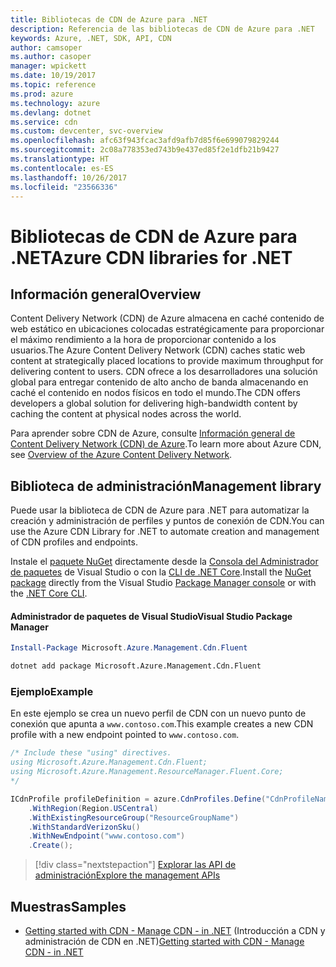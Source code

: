 ```yaml
---
title: Bibliotecas de CDN de Azure para .NET
description: Referencia de las bibliotecas de CDN de Azure para .NET
keywords: Azure, .NET, SDK, API, CDN
author: camsoper
ms.author: casoper
manager: wpickett
ms.date: 10/19/2017
ms.topic: reference
ms.prod: azure
ms.technology: azure
ms.devlang: dotnet
ms.service: cdn
ms.custom: devcenter, svc-overview
ms.openlocfilehash: afc63f943fcac3afd9afb7d85f6e699079829244
ms.sourcegitcommit: 2c08a778353ed743b9e437ed85f2e1dfb21b9427
ms.translationtype: HT
ms.contentlocale: es-ES
ms.lasthandoff: 10/26/2017
ms.locfileid: "23566336"
---
```

# <a name="azure-cdn-libraries-for-net"></a><span data-ttu-id="1af70-104">Bibliotecas de CDN de Azure para .NET</span><span class="sxs-lookup"><span data-stu-id="1af70-104">Azure CDN libraries for .NET</span></span>

## <a name="overview"></a><span data-ttu-id="1af70-105">Información general</span><span class="sxs-lookup"><span data-stu-id="1af70-105">Overview</span></span>

<span data-ttu-id="1af70-106">Content Delivery Network (CDN) de Azure almacena en caché contenido de web estático en ubicaciones colocadas estratégicamente para proporcionar el máximo rendimiento a la hora de proporcionar contenido a los usuarios.</span><span class="sxs-lookup"><span data-stu-id="1af70-106">The Azure Content Delivery Network (CDN) caches static web content at strategically placed locations to provide maximum throughput for delivering content to users.</span></span> <span data-ttu-id="1af70-107">CDN ofrece a los desarrolladores una solución global para entregar contenido de alto ancho de banda almacenando en caché el contenido en nodos físicos en todo el mundo.</span><span class="sxs-lookup"><span data-stu-id="1af70-107">The CDN offers developers a global solution for delivering high-bandwidth content by caching the content at physical nodes across the world.</span></span>

<span data-ttu-id="1af70-108">Para aprender sobre CDN de Azure, consulte [Información general de Content Delivery Network (CDN) de Azure](https://docs.microsoft.com/azure/cdn/cdn-overview).</span><span class="sxs-lookup"><span data-stu-id="1af70-108">To learn more about Azure CDN, see [Overview of the Azure Content Delivery Network](https://docs.microsoft.com/azure/cdn/cdn-overview).</span></span>


## <a name="management-library"></a><span data-ttu-id="1af70-109">Biblioteca de administración</span><span class="sxs-lookup"><span data-stu-id="1af70-109">Management library</span></span>

<span data-ttu-id="1af70-110">Puede usar la biblioteca de CDN de Azure para .NET para automatizar la creación y administración de perfiles y puntos de conexión de CDN.</span><span class="sxs-lookup"><span data-stu-id="1af70-110">You can use the Azure CDN Library for .NET to automate creation and management of CDN profiles and endpoints.</span></span> 

<span data-ttu-id="1af70-111">Instale el [paquete NuGet](https://www.nuget.org/packages/Microsoft.Azure.Management.Cdn.Fluent) directamente desde la [Consola del Administrador de paquetes][PackageManager] de Visual Studio o con la [CLI de .NET Core][DotNetCLI].</span><span class="sxs-lookup"><span data-stu-id="1af70-111">Install the [NuGet package](https://www.nuget.org/packages/Microsoft.Azure.Management.Cdn.Fluent) directly from the Visual Studio [Package Manager console][PackageManager] or with the [.NET Core CLI][DotNetCLI].</span></span>

#### <a name="visual-studio-package-manager"></a><span data-ttu-id="1af70-112">Administrador de paquetes de Visual Studio</span><span class="sxs-lookup"><span data-stu-id="1af70-112">Visual Studio Package Manager</span></span>

```powershell
Install-Package Microsoft.Azure.Management.Cdn.Fluent
```

```bash
dotnet add package Microsoft.Azure.Management.Cdn.Fluent
```

### <a name="example"></a><span data-ttu-id="1af70-113">Ejemplo</span><span class="sxs-lookup"><span data-stu-id="1af70-113">Example</span></span>

<span data-ttu-id="1af70-114">En este ejemplo se crea un nuevo perfil de CDN con un nuevo punto de conexión que apunta a `www.contoso.com`.</span><span class="sxs-lookup"><span data-stu-id="1af70-114">This example creates a new CDN profile with a new endpoint pointed to `www.contoso.com`.</span></span>

```csharp
/* Include these "using" directives.
using Microsoft.Azure.Management.Cdn.Fluent;
using Microsoft.Azure.Management.ResourceManager.Fluent.Core;
*/

ICdnProfile profileDefinition = azure.CdnProfiles.Define("CdnProfileName")
    .WithRegion(Region.USCentral)
    .WithExistingResourceGroup("ResourceGroupName")
    .WithStandardVerizonSku()
    .WithNewEndpoint("www.contoso.com")
    .Create();

```

> [!div class="nextstepaction"]
> [<span data-ttu-id="1af70-115">Explorar las API de administración</span><span class="sxs-lookup"><span data-stu-id="1af70-115">Explore the management APIs</span></span>](/dotnet/api/overview/azure/cdn/management)


## <a name="samples"></a><span data-ttu-id="1af70-116">Muestras</span><span class="sxs-lookup"><span data-stu-id="1af70-116">Samples</span></span>

* <span data-ttu-id="1af70-117">[Getting started with CDN - Manage CDN - in .NET](https://github.com/Azure-Samples/cdn-dotnet-manage-cdn) (Introducción a CDN y administración de CDN en .NET)</span><span class="sxs-lookup"><span data-stu-id="1af70-117">[Getting started with CDN - Manage CDN - in .NET](https://github.com/Azure-Samples/cdn-dotnet-manage-cdn)</span></span>

[PackageManager]: https://docs.microsoft.com/nuget/tools/package-manager-console
[DotNetCLI]: https://docs.microsoft.com/dotnet/core/tools/dotnet-add-package
